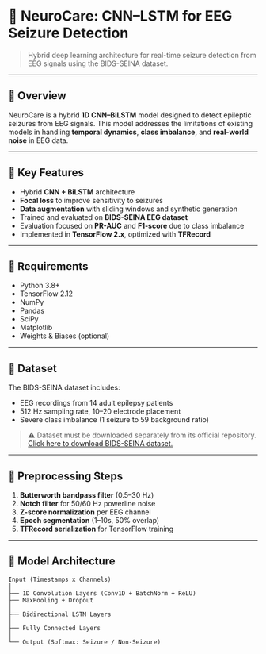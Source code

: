 # 🧠 NeuroCare: CNN–LSTM for EEG Seizure Detection

> Hybrid deep learning architecture for real-time seizure detection from EEG signals using the BIDS-SEINA dataset.

---

## 📌 Overview

NeuroCare is a hybrid **1D CNN–BiLSTM** model designed to detect epileptic seizures from EEG signals. This model addresses the limitations of existing models in handling **temporal dynamics**, **class imbalance**, and **real-world noise** in EEG data.

---

## 🧪 Key Features

- Hybrid **CNN + BiLSTM** architecture
- **Focal loss** to improve sensitivity to seizures
- **Data augmentation** with sliding windows and synthetic generation
- Trained and evaluated on **BIDS-SEINA EEG dataset**
- Evaluation focused on **PR-AUC** and **F1-score** due to class imbalance
- Implemented in **TensorFlow 2.x**, optimized with **TFRecord**

---

## 🧰 Requirements

- Python 3.8+
- TensorFlow 2.12
- NumPy
- Pandas
- SciPy
- Matplotlib
- Weights & Biases (optional)

---

## 🧬 Dataset

The BIDS-SEINA dataset includes:
- EEG recordings from 14 adult epilepsy patients
- 512 Hz sampling rate, 10–20 electrode placement
- Severe class imbalance (1 seizure to 59 background ratio)

> ⚠️ Dataset must be downloaded separately from its official repository.[ Click here to download BIDS-SEINA dataset.](https://paperswithcode.com/dataset/bids-siena-scalp-eeg-database)

---

## 🧼 Preprocessing Steps

1. **Butterworth bandpass filter** (0.5–30 Hz)
2. **Notch filter** for 50/60 Hz powerline noise
3. **Z-score normalization** per EEG channel
4. **Epoch segmentation** (1–10s, 50% overlap)
5. **TFRecord serialization** for TensorFlow training

---

## 🧠 Model Architecture

```text
Input (Timestamps x Channels)
│
├── 1D Convolution Layers (Conv1D + BatchNorm + ReLU)
├── MaxPooling + Dropout
│
├── Bidirectional LSTM Layers
│
├── Fully Connected Layers
│
└── Output (Softmax: Seizure / Non-Seizure)
